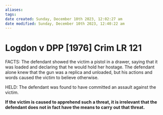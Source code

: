 ```yaml
---
aliases: 
tags: 
date created: Sunday, December 10th 2023, 12:02:27 am
date modified: Sunday, December 10th 2023, 12:40:22 am
---
```


# Logdon v DPP [1976] Crim LR 121

FACTS: The defendant showed the victim a pistol in a drawer, saying that it was loaded and declaring that he would hold her hostage. The defendant alone knew that the gun was a replica and unloaded, but his actions and words caused the victim to believe otherwise.

HELD: The defendant was found to have committed an assault against the victim.

**If the victim is caused to apprehend such a threat, it is irrelevant that the defendant does not in fact have the means to carry out that threat.**
